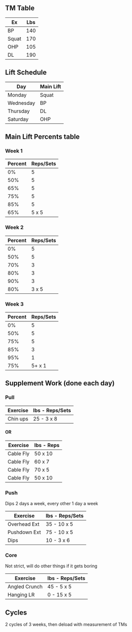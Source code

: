 ## TM Table 
| Ex | Lbs |
|---|---|
| BP | 140 |
| Squat | 170 |
| OHP | 105 |
| DL | 190 |

## Lift Schedule
| Day | Main Lift |
|---|---|
| Monday | Squat |
| Wednesday | BP |
| Thursday | DL |
| Saturday | OHP |

## Main Lift Percents table
### Week 1
| Percent | Reps/Sets |
|---|---|
| 0% | 5 |
| 50% | 5 |
| 65% | 5 |
| 75% | 5 |
| 85% | 5 |
| 65% | 5 x 5 |

### Week 2
| Percent | Reps/Sets |
|---|---|
| 0% | 5 |
| 50% | 5 |
| 70% | 3 |
| 80% | 3 |
| 90% | 3 |
| 80% | 3 x 5 |

### Week 3
| Percent | Reps/Sets |
|---|---|
| 0% | 5 |
| 50% | 5 |
| 75% | 5 |
| 85% | 3 |
| 95% | 1 |
| 75% | 5+ x 1 |

## Supplement Work (done each day)
### Pull

| Exercise | lbs - Reps/Sets |
|---|---|
| Chin ups | 25 - 3 x 8 |

#### OR 

| Exercise | lbs - Reps |
|---|---|
| Cable Fly | 50 x 10 |
| Cable Fly  | 60 x 7 |
| Cable Fly | 70 x 5 |
| Cable Fly | 50 x 10 |

### Push
Dips 2 days a week, every other 1 day a week

| Exercise | lbs - Reps/Sets |
|---|---|
| Overhead Ext | 35 - 10 x 5 |
| Pushdown Ext | 75 - 10 x 5 |
| Dips | 10 - 3 x 6 |

### Core
Not strict, will do other things if it gets boring

| Exercise | lbs - Reps/Sets |
|---|---|
| Angled Crunch | 45 - 5 x 5 |
| Hanging LR | 0 - 15 x 5 |

## Cycles
2 cycles of 3 weeks, then deload with measurement of TMs


